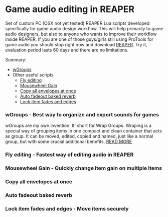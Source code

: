 # Game audio editing in REAPER

Set of custom PC (OSX not yet tested) REAPER Lua scripts developed specifically for game audio design workflow. This will help primarily to game audio designers, but also to anyone who wants to improve their workflow inside REAPER. If you are one of those guys/girls still using ProTools for game audio you should stop right now and download [REAPER](https://www.reaper.fm/download.php). Try it, evaluation period lasts 60 days and there are no limitations.

Summary:
- [wGroups](#wgroups---best-way-to-organize-and-export-sounds-for-games)
- Other useful scripts
  - [Fly editing](#fly-editing---fastest-way-of-editing-audio-in-reaper)
  - [Mousewheel Gain](#mousewheel-gain---quickly-change-item-gain-on-multiple-items)
  - [Copy all envelopes at once](#copy-all-envelopes-at-once)
  - [Auto fadeout baked reverb](#auto-fadeout-baked-reverb)
  - [Lock item fades and edges](#lock-item-fades-and-edges---move-items-securely)


### wGroups - Best way to organize and export sounds for games

wGroups are my own invention. It' short for Wrap Groups. Wraping is a special way of grouping items in one compact and clean container that acts as group. It can be moved, edited, copied and named, just like a normal group, but with some crucial additional benefits.
[READ MORE](https://github.com/nikolalkc/nikolalkc_reaper_scripts/wiki/wGroups)




### Fly editing - Fastest way of editing audio in REAPER
### Mousewheel Gain - Quickly change item gain on multiple items
### Copy all envelopes at once
### Auto fadeout baked reverb
### Lock item fades and edges - Move items securely
